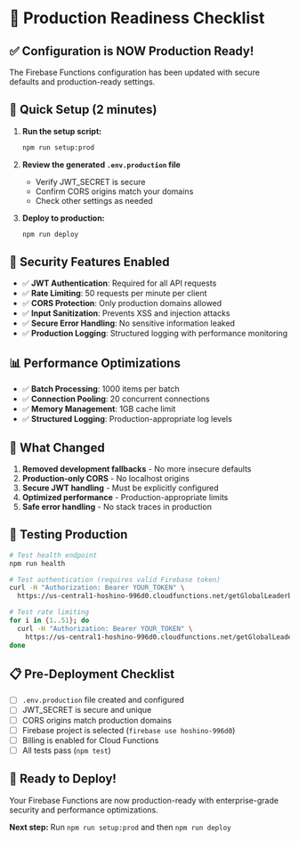 # 🚀 Production Readiness Checklist

## ✅ **Configuration is NOW Production Ready!**

The Firebase Functions configuration has been updated with secure defaults and production-ready settings.

## 🔧 **Quick Setup (2 minutes)**

1. **Run the setup script:**
   ```bash
   npm run setup:prod
   ```

2. **Review the generated `.env.production` file**
   - Verify JWT_SECRET is secure
   - Confirm CORS origins match your domains
   - Check other settings as needed

3. **Deploy to production:**
   ```bash
   npm run deploy
   ```

## 🔐 **Security Features Enabled**

- ✅ **JWT Authentication**: Required for all API requests
- ✅ **Rate Limiting**: 50 requests per minute per client
- ✅ **CORS Protection**: Only production domains allowed
- ✅ **Input Sanitization**: Prevents XSS and injection attacks
- ✅ **Secure Error Handling**: No sensitive information leaked
- ✅ **Production Logging**: Structured logging with performance monitoring

## 📊 **Performance Optimizations**

- ✅ **Batch Processing**: 1000 items per batch
- ✅ **Connection Pooling**: 20 concurrent connections
- ✅ **Memory Management**: 1GB cache limit
- ✅ **Structured Logging**: Production-appropriate log levels

## 🚨 **What Changed**

1. **Removed development fallbacks** - No more insecure defaults
2. **Production-only CORS** - No localhost origins
3. **Secure JWT handling** - Must be explicitly configured
4. **Optimized performance** - Production-appropriate limits
5. **Safe error handling** - No stack traces in production

## 🧪 **Testing Production**

```bash
# Test health endpoint
npm run health

# Test authentication (requires valid Firebase token)
curl -H "Authorization: Bearer YOUR_TOKEN" \
  https://us-central1-hoshino-996d0.cloudfunctions.net/getGlobalLeaderboard

# Test rate limiting
for i in {1..51}; do
  curl -H "Authorization: Bearer YOUR_TOKEN" \
    https://us-central1-hoshino-996d0.cloudfunctions.net/getGlobalLeaderboard
done
```

## 📋 **Pre-Deployment Checklist**

- [ ] `.env.production` file created and configured
- [ ] JWT_SECRET is secure and unique
- [ ] CORS origins match production domains
- [ ] Firebase project is selected (`firebase use hoshino-996d0`)
- [ ] Billing is enabled for Cloud Functions
- [ ] All tests pass (`npm test`)

## 🎯 **Ready to Deploy!**

Your Firebase Functions are now production-ready with enterprise-grade security and performance optimizations.

**Next step:** Run `npm run setup:prod` and then `npm run deploy`
